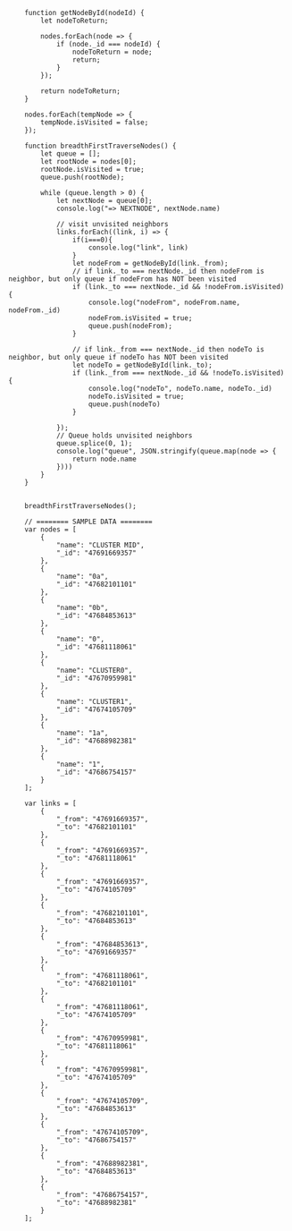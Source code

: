         function getNodeById(nodeId) {
            let nodeToReturn;

            nodes.forEach(node => {
                if (node._id === nodeId) {
                    nodeToReturn = node;
                    return;
                }
            });

            return nodeToReturn;
        }

        nodes.forEach(tempNode => {
            tempNode.isVisited = false;
        });

        function breadthFirstTraverseNodes() {
            let queue = [];
            let rootNode = nodes[0];
            rootNode.isVisited = true;
            queue.push(rootNode);

            while (queue.length > 0) {
                let nextNode = queue[0];
                console.log("=> NEXTNODE", nextNode.name)

                // visit unvisited neighbors
                links.forEach((link, i) => {
                    if(i===0){
                        console.log("link", link)
                    }
                    let nodeFrom = getNodeById(link._from);
                    // if link._to === nextNode._id then nodeFrom is neighbor, but only queue if nodeFrom has NOT been visited
                    if (link._to === nextNode._id && !nodeFrom.isVisited) {
                        console.log("nodeFrom", nodeFrom.name, nodeFrom._id)
                        nodeFrom.isVisited = true;
                        queue.push(nodeFrom);
                    }

                    // if link._from === nextNode._id then nodeTo is neighbor, but only queue if nodeTo has NOT been visited
                    let nodeTo = getNodeById(link._to);
                    if (link._from === nextNode._id && !nodeTo.isVisited) {
                        console.log("nodeTo", nodeTo.name, nodeTo._id)
                        nodeTo.isVisited = true;
                        queue.push(nodeTo)
                    }

                });
                // Queue holds unvisited neighbors
                queue.splice(0, 1);
                console.log("queue", JSON.stringify(queue.map(node => {
                    return node.name
                })))
            }
        }


        breadthFirstTraverseNodes();

        // ======== SAMPLE DATA ========
        var nodes = [
            {
                "name": "CLUSTER MID",
                "_id": "47691669357"
            },
            {
                "name": "0a",
                "_id": "47682101101"
            },
            {
                "name": "0b",
                "_id": "47684853613"
            },
            {
                "name": "0",
                "_id": "47681118061"
            },
            {
                "name": "CLUSTER0",
                "_id": "47670959981"
            },
            {
                "name": "CLUSTER1",
                "_id": "47674105709"
            },
            {
                "name": "1a",
                "_id": "47688982381"
            },
            {
                "name": "1",
                "_id": "47686754157"
            }
        ];

        var links = [
            {
                "_from": "47691669357",
                "_to": "47682101101"
            },
            {
                "_from": "47691669357",
                "_to": "47681118061"
            },
            {
                "_from": "47691669357",
                "_to": "47674105709"
            },
            {
                "_from": "47682101101",
                "_to": "47684853613"
            },
            {
                "_from": "47684853613",
                "_to": "47691669357"
            },
            {
                "_from": "47681118061",
                "_to": "47682101101"
            },
            {
                "_from": "47681118061",
                "_to": "47674105709"
            },
            {
                "_from": "47670959981",
                "_to": "47681118061"
            },
            {
                "_from": "47670959981",
                "_to": "47674105709"
            },
            {
                "_from": "47674105709",
                "_to": "47684853613"
            },
            {
                "_from": "47674105709",
                "_to": "47686754157"
            },
            {
                "_from": "47688982381",
                "_to": "47684853613"
            },
            {
                "_from": "47686754157",
                "_to": "47688982381"
            }
        ];
